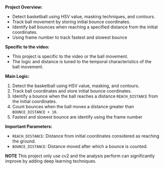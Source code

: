 **Project Overview:**
- Detect basketball using HSV value, masking techniques, and contours.
- Track ball movement by storing initial bounce coordinates.
- Identify ball bounces when reaching a specified distance from the initial coordinates.
- Using frame number to track fastest and slowest bounce

**Specific to the video:**
- This project is specific to the video or the ball movement.
- The logic and distance is tuned to the temporal characteristics of the ball movement.

**Main Logic:**
1. Detect the basketball using HSV value, masking, and contours.
2. Track ball coordinates and store initial bounce coordinates.
3. Identify a bounce when the ball reaches a distance `REACH_DISTANCE` from the initial coordinates.
4. Count bounces when the ball moves a distance greater than `BOUNCE_DISTANCE + 10`.
5. Fastest and slowest bounce are identify using the frame number

**Important Parameters:**
- `REACH_DISTANCE`: Distance from initial coordinates considered as reaching the ground.
- `BOUNCE_DISTANCE`: Distance moved after which a bounce is counted.

**NOTE**
This project only use cv2 and the analysis perform can significantly improve by adding deep learning techniques.